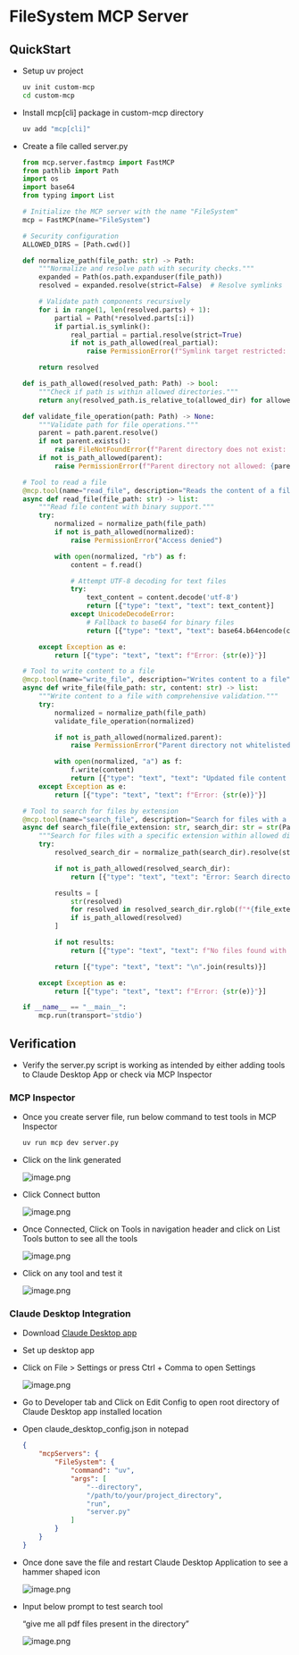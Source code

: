# FileSystem MCP Server

## QuickStart

- Setup uv project
    
    ```bash
    uv init custom-mcp
    cd custom-mcp
    ```
    
- Install mcp[cli] package in custom-mcp directory
    
    ```bash
    uv add "mcp[cli]"
    ```
    
- Create a file called server.py
    
    ```python
    from mcp.server.fastmcp import FastMCP
    from pathlib import Path
    import os
    import base64
    from typing import List
    
    # Initialize the MCP server with the name "FileSystem"
    mcp = FastMCP(name="FileSystem")
    
    # Security configuration
    ALLOWED_DIRS = [Path.cwd()]
    
    def normalize_path(file_path: str) -> Path:
        """Normalize and resolve path with security checks."""
        expanded = Path(os.path.expanduser(file_path))
        resolved = expanded.resolve(strict=False)  # Resolve symlinks
    
        # Validate path components recursively
        for i in range(1, len(resolved.parts) + 1):
            partial = Path(*resolved.parts[:i])
            if partial.is_symlink():
                real_partial = partial.resolve(strict=True)
                if not is_path_allowed(real_partial):
                    raise PermissionError(f"Symlink target restricted: {real_partial}")
    
        return resolved
    
    def is_path_allowed(resolved_path: Path) -> bool:
        """Check if path is within allowed directories."""
        return any(resolved_path.is_relative_to(allowed_dir) for allowed_dir in ALLOWED_DIRS)
    
    def validate_file_operation(path: Path) -> None:
        """Validate path for file operations."""
        parent = path.parent.resolve()
        if not parent.exists():
            raise FileNotFoundError(f"Parent directory does not exist: {parent}")
        if not is_path_allowed(parent):
            raise PermissionError(f"Parent directory not allowed: {parent}")
    
    # Tool to read a file
    @mcp.tool(name="read_file", description="Reads the content of a file")
    async def read_file(file_path: str) -> list:
        """Read file content with binary support."""
        try:
            normalized = normalize_path(file_path)
            if not is_path_allowed(normalized):
                raise PermissionError("Access denied")
    
            with open(normalized, "rb") as f:
                content = f.read()
    
                # Attempt UTF-8 decoding for text files
                try:
                    text_content = content.decode('utf-8')
                    return [{"type": "text", "text": text_content}]
                except UnicodeDecodeError:
                    # Fallback to base64 for binary files
                    return [{"type": "text", "text": base64.b64encode(content).decode('ascii')}]
    
        except Exception as e:
            return [{"type": "text", "text": f"Error: {str(e)}"}]
    
    # Tool to write content to a file
    @mcp.tool(name="write_file", description="Writes content to a file")
    async def write_file(file_path: str, content: str) -> list:
        """Write content to a file with comprehensive validation."""
        try:
            normalized = normalize_path(file_path)
            validate_file_operation(normalized)
    
            if not is_path_allowed(normalized.parent):
                raise PermissionError("Parent directory not whitelisted")
    
            with open(normalized, "a") as f:
                f.write(content)
                return [{"type": "text", "text": "Updated file content successfully"}]
        except Exception as e:
            return [{"type": "text", "text": f"Error: {str(e)}"}]
    
    # Tool to search for files by extension
    @mcp.tool(name="search_file", description="Search for files with a specific extension")
    async def search_file(file_extension: str, search_dir: str = str(Path.cwd())) -> list:
        """Search for files with a specific extension within allowed directories."""
        try:
            resolved_search_dir = normalize_path(search_dir).resolve(strict=True)
    
            if not is_path_allowed(resolved_search_dir):
                return [{"type": "text", "text": "Error: Search directory not in allowed paths"}]
    
            results = [
                str(resolved)
                for resolved in resolved_search_dir.rglob(f"*{file_extension}")
                if is_path_allowed(resolved)
            ]
    
            if not results:
                return [{"type": "text", "text": f"No files found with {file_extension}"}]
    
            return [{"type": "text", "text": "\n".join(results)}]
    
        except Exception as e:
            return [{"type": "text", "text": f"Error: {str(e)}"}]
    
    if __name__ == "__main__":
        mcp.run(transport='stdio')
    
    ```
    

## Verification

- Verify the server.py script is working as intended by either adding tools to Claude Desktop App or check via MCP Inspector

### MCP Inspector

- Once you create server file, run below command to test tools in MCP Inspector
    
    ```bash
    uv run mcp dev server.py
    ```
    
- Click on the link generated
    
    ![image.png](../assets/image.png)
    
- Click Connect button
    
    ![image.png](../assets/image%201.png)
    
- Once Connected, Click on Tools in navigation header and click on List Tools button to see all the tools
    
    ![image.png](../assets/image%202.png)
    
- Click on any tool and test it
    
    ![image.png](../assets/image%203.png)
    

### Claude Desktop Integration

- Download [Claude Desktop app](https://claude.ai/download)
- Set up desktop app
- Click on File > Settings or press  Ctrl + Comma to open Settings
    
    ![image.png](../assets/image%204.png)
    
- Go to Developer tab and Click on Edit Config to open root directory of Claude Desktop app installed location
- Open claude_desktop_config.json in notepad
    
    ```json
    {
        "mcpServers": {
            "FileSystem": {
                "command": "uv",
                "args": [
                    "--directory",
                    "/path/to/your/project_directory",
                    "run",
                    "server.py"
                ]
            }
        }
    }
    ```
    
- Once done save the file and restart Claude Desktop Application to see a hammer shaped icon
    
    ![image.png](../assets/image%205.png)
    
- Input below prompt to test search tool
    
    “give me all pdf files present in the directory”
    
    ![image.png](../assets/image%206.png)

